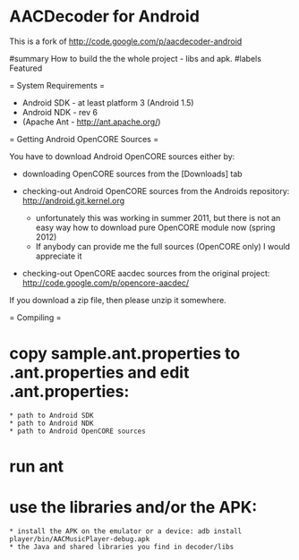 AACDecoder for Android
==================

This is a fork of http://code.google.com/p/aacdecoder-android

#summary How to build the the whole project - libs and apk.
#labels Featured

= System Requirements =

  * Android SDK - at least platform 3 (Android 1.5)
  * Android NDK - rev 6
  * (Apache Ant - http://ant.apache.org/)


= Getting Android OpenCORE Sources =

You have to download Android OpenCORE sources either by:
  * downloading OpenCORE sources from the [Downloads] tab
  * checking-out Android OpenCORE sources from the Androids repository: http://android.git.kernel.org             
    * unfortunately this was working in summer 2011, but there is not an easy way how to download pure OpenCORE module now (spring 2012)
    * If anybody can provide me the full sources (OpenCORE only) I would appreciate it

  * checking-out OpenCORE aacdec sources from the original project: 
http://code.google.com/p/opencore-aacdec/

If you download a zip file, then please unzip it somewhere.


= Compiling =

  # copy sample.ant.properties to .ant.properties and edit .ant.properties:
    * path to Android SDK
    * path to Android NDK
    * path to Android OpenCORE sources
  # run ant
  # use the libraries and/or the APK:
    * install the APK on the emulator or a device: adb install player/bin/AACMusicPlayer-debug.apk
    * the Java and shared libraries you find in decoder/libs

